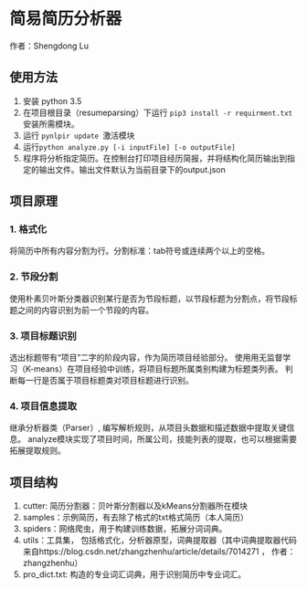 # 简易简历分析器
作者：Shengdong Lu

## 使用方法
1. 安装 python 3.5
2. 在项目根目录（resumeparsing）下运行 ``pip3 install -r requirment.txt`` 安装所需模块。
3. 运行 ``pynlpir update ``激活模块
3. 运行``python analyze.py [-i inputFile] [-o outputFile]``
4. 程序将分析指定简历。在控制台打印项目经历简报，并将结构化简历输出到指定的输出文件。输出文件默认为当前目录下的output.json

## 项目原理
### 1. 格式化
将简历中所有内容分割为行。分割标准：tab符号或连续两个以上的空格。
### 2. 节段分割
使用朴素贝叶斯分类器识别某行是否为节段标题，以节段标题为分割点，将节段标题之间的内容识别为前一个节段的内容。
### 3. 项目标题识别
选出标题带有“项目”二字的阶段内容，作为简历项目经验部分。
使用用无监督学习（K-means）在项目经验中训练，将项目标题所属类别构建为标题类列表。
判断每一行是否属于项目标题类对项目标题进行识别。
### 4. 项目信息提取
继承分析器类（Parser）, 编写解析规则，从项目头数据和描述数据中提取关键信息。
analyze模块实现了项目时间，所属公司，技能列表的提取，也可以根据需要拓展提取规则。

## 项目结构
1. cutter: 简历分割器：贝叶斯分割器以及kMeans分割器所在模块
2. samples：示例简历，有去除了格式的txt格式简历（本人简历）
3. spiders：网络爬虫，用于构建训练数据，拓展分词词典。
4. utils：工具集， 包括格式化，分析器原型，词典提取器（其中词典提取器代码来自https://blog.csdn.net/zhangzhenhu/article/details/7014271 ， 作者：zhangzhenhu）
5. pro_dict.txt: 构造的专业词汇词典，用于识别简历中专业词汇。

